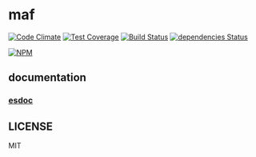 # maf

[![Code Climate](https://codeclimate.com/github/alekzonder/maf/badges/gpa.svg)](https://codeclimate.com/github/alekzonder/maf)
[![Test Coverage](https://codeclimate.com/github/alekzonder/maf/badges/coverage.svg)](https://codeclimate.com/github/alekzonder/maf/coverage)
[![Build Status](https://travis-ci.org/alekzonder/maf.svg?branch=master)](https://travis-ci.org/alekzonder/maf)
[![dependencies Status](https://david-dm.org/alekzonder/maf/status.svg)](https://david-dm.org/alekzonder/maf)

[![NPM](https://nodei.co/npm/maf.png?downloads=true&downloadRank=true&stars=true)](https://nodei.co/npm/maf/)

## documentation

### [esdoc](http://alekzonder.github.io/maf/latest/esdoc/)

## LICENSE

MIT

